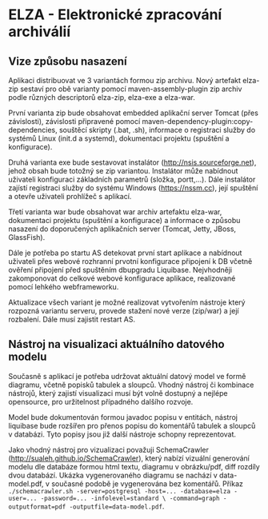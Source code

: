 # ELZA - Elektronické zpracování archiválií

## Vize způsobu nasazení

Aplikaci distribuovat ve 3 variantách formou zip archivu. Nový artefakt elza-zip sestaví pro obě varianty pomocí
maven-assembly-plugin zip archiv podle různých descriptorů elza-zip, elza-exe a elza-war.

První varianta zip bude obsahovat embedded aplikační server Tomcat (přes závislosti), závislosti připravené pomocí
maven-dependency-plugin:copy-dependencies, souštěcí skripty (.bat, .sh), informace o registraci služby do systémů
Linux (init.d a systemd), dokumentaci projektu (spuštění a konfigurace).

Druhá varianta exe bude sestavovat instalátor (http://nsis.sourceforge.net), jehož obsah bude totožný se zip variantou.
Instalátor může nabídnout uživateli konfiguraci základních parametrů (složka, portt,...). Dále instalátor zajístí 
registraci služby do systému Windows (https://nssm.cc), její spuštění a otevře uživateli prohlížeč s aplikací.

Třetí varianta war bude obsahovat war archiv artefaktu elza-war, dokumentaci projektu (spuštění a konfigurace) a
informace o způsobu nasazení do doporučených aplikačních server (Tomcat, Jetty, JBoss, GlassFish).

Dále je potřeba po startu AS detekovat první start aplikace a nabídnout uživateli přes webové rozhranní prvotní
konfigurace připojení k DB včetně ověření připojení před spuštěním dbupgradu Liquibase. Nejvhodněji zakomponovat 
do celkové webové konfigurace aplikace, realizované pomocí lehkého webframeworku.

Aktualizace všech variant je možné realizovat vytvořením nástroje který rozpozná variantu serveru, provede stažení 
nové verze (zip/war) a její rozbalení. Dále musí zajistit restart AS.

## Nástroj na visualizaci aktuálního datového modelu

Současně s aplikací je potřeba udržovat aktuální datový model ve formě diagramu, včetně popisků tabulek a sloupců.
Vhodný nástroj či kombinace nástrojů, který zajistí visualizaci musí být volně dostupný a nejlépe opensource,
pro uržitelnost případného dalšího rozvoje.

Model bude dokumentován formou javadoc popisu v entitách, nástroj liquibase bude rozšířen pro přenos popisu
do komentářů tabulek a sloupců v databázi. Tyto popisy jsou již další nástroje schopny reprezentovat.

Jako vhodný nástroj pro vizualizaci považuji SchemaCrawler (http://sualeh.github.io/SchemaCrawler), který nabízí
vizuální generování modelu dle databáze formou html textu, diagramu v obrázku/pdf, diff rozdíly dvou databází.
Ukázka vygenerovaného diagramu se nachází v data-model.pdf, v současné podobě je vygenerována bez komentářů.
Příkaz `./schemacrawler.sh -server=postgresql -host=... -database=elza -user=... -password=... -infolevel=standard \
 -command=graph -outputformat=pdf -outputfile=data-model.pdf`.

